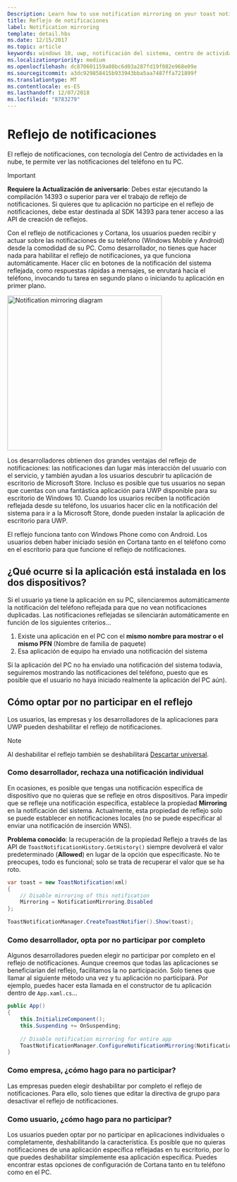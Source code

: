 ```yaml
---
Description: Learn how to use notification mirroring on your toast notifications.
title: Reflejo de notificaciones
label: Notification mirroring
template: detail.hbs
ms.date: 12/15/2017
ms.topic: article
keywords: windows 10, uwp, notificación del sistema, centro de actividades en la nube, reflejo de notificaciones, notificación, en todos los dispositivos
ms.localizationpriority: medium
ms.openlocfilehash: dc870601159a80bc6d03a287fd19f082e968e09e
ms.sourcegitcommit: a3dc929858415b933943bba5aa7487ffa721899f
ms.translationtype: MT
ms.contentlocale: es-ES
ms.lasthandoff: 12/07/2018
ms.locfileid: "8783279"
---
```

# <a name="notification-mirroring"></a>Reflejo de notificaciones

El reflejo de notificaciones, con tecnología del Centro de actividades en la nube, te permite ver las notificaciones del teléfono en tu PC.

> [!IMPORTANT]
> **Requiere la Actualización de aniversario**: Debes estar ejecutando la compilación 14393 o superior para ver el trabajo de reflejo de notificaciones. Si quieres que tu aplicación no participe en el reflejo de notificaciones, debe estar destinada al SDK 14393 para tener acceso a las API de creación de reflejos.

Con el reflejo de notificaciones y Cortana, los usuarios pueden recibir y actuar sobre las notificaciones de su teléfono (Windows Mobile y Android) desde la comodidad de su PC. Como desarrollador, no tienes que hacer nada para habilitar el reflejo de notificaciones, ya que funciona automáticamente. Hacer clic en botones de la notificación del sistema reflejada, como respuestas rápidas a mensajes, se enrutará hacia el teléfono, invocando tu tarea en segundo plano o iniciando tu aplicación en primer plano.

<img alt="Notification mirroring diagram" src="images/toast-mirroring.gif" width="350"/>

Los desarrolladores obtienen dos grandes ventajas del reflejo de notificaciones: las notificaciones dan lugar más interacción del usuario con el servicio, y también ayudan a los usuarios descubrir tu aplicación de escritorio de Microsoft Store. Incluso es posible que tus usuarios no sepan que cuentas con una fantástica aplicación para UWP disponible para su escritorio de Windows 10. Cuando los usuarios reciben la notificación reflejada desde su teléfono, los usuarios hacer clic en la notificación del sistema para ir a la Microsoft Store, donde pueden instalar la aplicación de escritorio para UWP.

El reflejo funciona tanto con Windows Phone como con Android. Los usuarios deben haber iniciado sesión en Cortana tanto en el teléfono como en el escritorio para que funcione el reflejo de notificaciones.


## <a name="what-if-the-app-is-installed-on-both-devices"></a>¿Qué ocurre si la aplicación está instalada en los dos dispositivos?

Si el usuario ya tiene la aplicación en su PC, silenciaremos automáticamente la notificación del teléfono reflejada para que no vean notificaciones duplicadas. Las notificaciones reflejadas se silenciarán automáticamente en función de los siguientes criterios...

1. Existe una aplicación en el PC con el **mismo nombre para mostrar o el mismo PFN** (Nombre de familia de paquete)
2. Esa aplicación de equipo ha enviado una notificación del sistema

Si la aplicación del PC no ha enviado una notificación del sistema todavía, seguiremos mostrando las notificaciones del teléfono, puesto que es posible que el usuario no haya iniciado realmente la aplicación del PC aún).


## <a name="how-to-opt-out-of-mirroring"></a>Cómo optar por no participar en el reflejo

Los usuarios, las empresas y los desarrolladores de la aplicaciones para UWP pueden deshabilitar el reflejo de notificaciones.

> [!NOTE]
> Al deshabilitar el reflejo también se deshabilitará [Descartar universal](universal-dismiss.md).


### <a name="as-a-developer-opt-out-an-individual-notification"></a>Como desarrollador, rechaza una notificación individual

En ocasiones, es posible que tengas una notificación específica de dispositivo que no quieras que se refleje en otros dispositivos. Para impedir que se refleje una notificación específica, establece la propiedad **Mirroring** en la notificación del sistema. Actualmente, esta propiedad de reflejo solo se puede establecer en notificaciones locales (no se puede especificar al enviar una notificación de inserción WNS).

**Problema conocido**: la recuperación de la propiedad Reflejo a través de las API de `ToastNotificationHistory.GetHistory()` siempre devolverá el valor predeterminado (**Allowed**) en lugar de la opción que especificaste. No te preocupes, todo es funcional; solo se trata de recuperar el valor que se ha roto.

```csharp
var toast = new ToastNotification(xml)
{
    // Disable mirroring of this notification
    Mirroring = NotificationMirroring.Disabled
};
  
ToastNotificationManager.CreateToastNotifier().Show(toast);
```


### <a name="as-a-developer-opt-out-completely"></a>Como desarrollador, opta por no participar por completo

Algunos desarrolladores pueden elegir no participar por completo en el reflejo de notificaciones. Aunque creemos que todas las aplicaciones se beneficiarían del reflejo, facilitamos la no participación. Solo tienes que llamar al siguiente método una vez y tu aplicación no participará. Por ejemplo, puedes hacer esta llamada en el constructor de tu aplicación dentro de `App.xaml.cs`...

```csharp
public App()
{
    this.InitializeComponent();
    this.Suspending += OnSuspending;
 
    // Disable notification mirroring for entire app
    ToastNotificationManager.ConfigureNotificationMirroring(NotificationMirroring.Disabled);
}
```


### <a name="as-an-enterprise-how-do-i-opt-out"></a>Como empresa, ¿cómo hago para no participar?

Las empresas pueden elegir deshabilitar por completo el reflejo de notificaciones. Para ello, solo tienes que editar la directiva de grupo para desactivar el reflejo de notificaciones.


### <a name="as-a-user-how-do-i-opt-out"></a>Como usuario, ¿cómo hago para no participar?

Los usuarios pueden optar por no participar en aplicaciones individuales o completamente, deshabilitando la característica. Es posible que no quieras notificaciones de una aplicación específica reflejadas en tu escritorio, por lo que puedes deshabilitar simplemente esa aplicación específica. Puedes encontrar estas opciones de configuración de Cortana tanto en tu teléfono como en el PC.